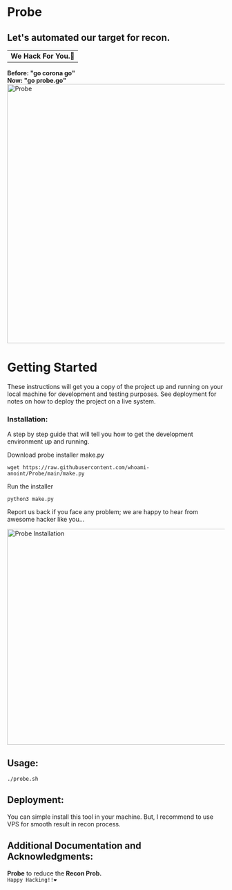 <h1>Probe</h1>
<h2>Let's automated our target for recon. </h2>  
<table>
  <td>
   <strong>We Hack For You.🥳</strong>
    </table>
    <b>
Before: "go corona go"
  <br>
Now: "go probe.go" </b>
 <img src="https://raw.githubusercontent.com/whoami-anoint/Probe/main/art/Probe.gif" alt="Probe" width="600" height="600"> 

# Getting Started

These instructions will get you a copy of the project up and running on your local machine for development and testing purposes. See deployment for notes on how to deploy the project on a live system.


### Installation:

A step by step guide that will tell you how to get the development environment up and running.

Download probe installer make.py
```console
wget https://raw.githubusercontent.com/whoami-anoint/Probe/main/make.py
```
Run the installer
```console
python3 make.py
```
Report us back if you face any problem; we are happy to hear from awesome hacker like you...

<img src="https://github.com/whoami-anoint/Probe/blob/f174600f4c183bb89a016e4bca22ba257d2f741b/art/probe-installation.gif" alt="Probe Installation" width="700" height="500"> 

## Usage:
```console
./probe.sh 
```
## Deployment:
You can simple install this tool in your machine. But, I recommend to use VPS for smooth result in recon process.


## Additional Documentation and Acknowledgments:
<strong>Probe</strong> to reduce the <strong>Recon Prob.</strong>
<br>
```Happy Hacking!!❤️```
